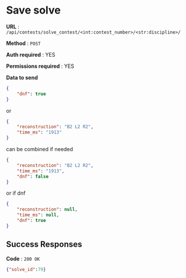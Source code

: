 # Save solve

**URL** : `/api/contests/solve_contest/<int:contest_number>/<str:discipline>/`

**Method** : `POST`

**Auth required** : YES

**Permissions required** : YES

**Data to send**

```json
{
    "dnf": true
}
```

or

```json
{
    "reconstruction": "B2 L2 R2",
    "time_ms": "1913"
}
```

can be combined if needed

```json
{
    "reconstruction": "B2 L2 R2",
    "time_ms": "1913",
    "dnf": false
}
```

or if dnf

```json
{
    "reconstruction": null,
    "time_ms": null,
    "dnf": true
}
```


## Success Responses

**Code** : `200 OK`


```json
{"solve_id":79}
```
